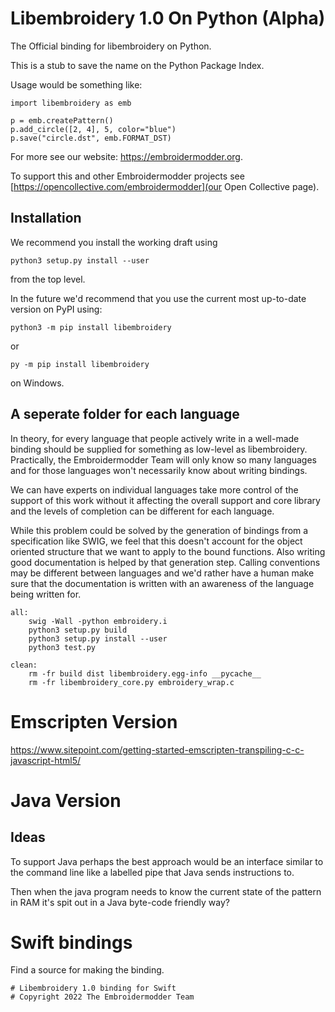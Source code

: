 # Libembroidery 1.0 On Python (Alpha)

The Official binding for libembroidery on Python.

This is a stub to save the name on the Python Package Index.

Usage would be something like:

    import libembroidery as emb

    p = emb.createPattern()
    p.add_circle([2, 4], 5, color="blue")
    p.save("circle.dst", emb.FORMAT_DST)

For more see our website: https://embroidermodder.org.

To support this and other Embroidermodder projects see
[https://opencollective.com/embroidermodder](our Open Collective page).

## Installation

We recommend you install the working draft using

    python3 setup.py install --user

from the top level.

In the future we'd recommend that you use the current most
up-to-date version on PyPI using:

    python3 -m pip install libembroidery

or

    py -m pip install libembroidery

on Windows.

## A seperate folder for each language

In theory, for every language that people actively write in a 
well-made binding should be supplied for something as low-level 
as libembroidery. Practically, the Embroidermodder Team will
only know so many languages and for those languages won't necessarily
know about writing bindings.

We can have experts on individual languages take more 
control of the support of this work without it affecting the overall 
support and core library and the levels of completion can be different 
for each language.

While this problem could be solved by the generation of bindings
from a specification like SWIG, we feel that this doesn't account
for the object oriented structure that we want to apply to the
bound functions. Also writing good documentation is helped by
that generation step. Calling conventions may be different between
languages and we'd rather have a human make sure that the documentation
is written with an awareness of the language being written for.

    all:
        swig -Wall -python embroidery.i
        python3 setup.py build
        python3 setup.py install --user
        python3 test.py

    clean:
        rm -fr build dist libembroidery.egg-info __pycache__
        rm -fr libembroidery_core.py embroidery_wrap.c

# Emscripten Version

https://www.sitepoint.com/getting-started-emscripten-transpiling-c-c-javascript-html5/

# Java Version

## Ideas

To support Java perhaps the best approach would be an interface similar
to the command line like a labelled pipe that Java sends instructions
to.

Then when the java program needs to know the current state of the pattern
in RAM it's spit out in a Java byte-code friendly way?

# Swift bindings

Find a source for making the binding.

    # Libembroidery 1.0 binding for Swift
    # Copyright 2022 The Embroidermodder Team
